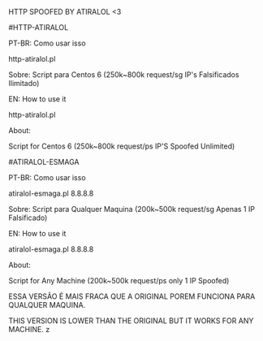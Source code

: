 HTTP SPOOFED BY ATIRALOL <3


#HTTP-ATIRALOL


PT-BR: Como usar isso

http-atiralol.pl <site> <threads> <sockets> <start ip> <end ip> <port>


Sobre: Script para Centos 6 (250k~800k request/sg IP's Falsificados Ilimitado)


EN: How to use it

http-atiralol.pl <site> <threads> <sockets> <start ip> <end ip> <port>


About:

Script for Centos 6 (250k~800k request/ps IP'S Spoofed Unlimited)


#ATIRALOL-ESMAGA


PT-BR: Como usar isso

atiralol-esmaga.pl <site> <threads> <sockets> 8.8.8.8


Sobre: Script para Qualquer Maquina (200k~500k request/sg Apenas 1 IP Falsificado)


EN: How to use it

atiralol-esmaga.pl <site> <threads> <sockets> 8.8.8.8


About:

Script for Any Machine (200k~500k request/ps only 1 IP Spoofed)


ESSA VERSÃO É MAIS FRACA QUE A ORIGINAL POREM FUNCIONA PARA QUALQUER MAQUINA.

THIS VERSION IS LOWER THAN THE ORIGINAL BUT IT WORKS FOR ANY MACHINE.
z
